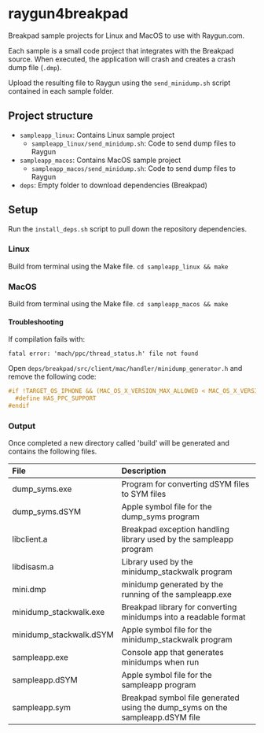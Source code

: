 # raygun4breakpad

Breakpad sample projects for Linux and MacOS to use with Raygun.com.

Each sample is a small code project that integrates with the Breakpad source. When executed, the application will crash and creates a crash dump file (`.dmp`).

Upload the resulting file to Raygun using the `send_minidump.sh` script contained in each sample folder.

## Project structure

- `sampleapp_linux`: Contains Linux sample project
  - `sampleapp_linux/send_minidump.sh`: Code to send dump files to Raygun
- `sampleapp_macos`: Contains MacOS sample project
  - `sampleapp_macos/send_minidump.sh`: Code to send dump files to Raygun
- `deps`: Empty folder to download dependencies (Breakpad)

## Setup

Run the `install_deps.sh` script to pull down the repository dependencies.

### Linux

Build from terminal using the Make file.
`cd sampleapp_linux && make`

### MacOS 

Build from terminal using the Make file.
`cd sampleapp_macos && make`

#### Troubleshooting

If compilation fails with:

```
fatal error: 'mach/ppc/thread_status.h' file not found
```

Open `deps/breakpad/src/client/mac/handler/minidump_generator.h` and remove the following code:

```c
#if !TARGET_OS_IPHONE && (MAC_OS_X_VERSION_MAX_ALLOWED < MAC_OS_X_VERSION_10_7)
  #define HAS_PPC_SUPPORT
#endif
```

### Output

Once completed a new directory called 'build' will be generated and contains the following files.

| File                    | Description
|:----------------------- |:----------------------
| dump_syms.exe           | Program for converting dSYM files to SYM files
| dump_syms.dSYM          | Apple symbol file for the dump_syms program
| libclient.a             | Breakpad exception handling library used by the sampleapp program
| libdisasm.a             | Library used by the minidump_stackwalk program
| mini.dmp                | minidump generated by the running of the sampleapp.exe
| minidump_stackwalk.exe  | Breakpad library for converting minidumps into a readable format
| minidump_stackwalk.dSYM | Apple symbol file for the minidump_stackwalk program
| sampleapp.exe           | Console app that generates minidumps when run
| sampleapp.dSYM          | Apple symbol file for the sampleapp program
| sampleapp.sym           | Breakpad symbol file generated using the dump_syms on the sampleapp.dSYM file

